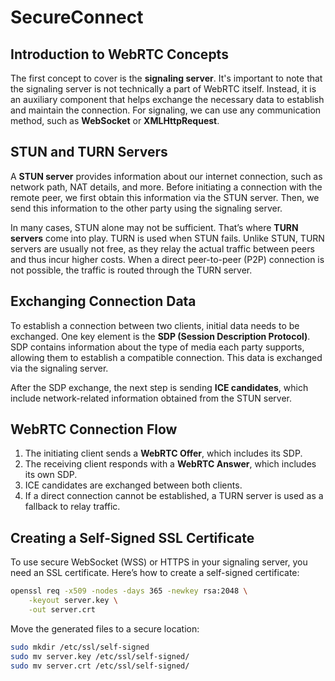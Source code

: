 # SecureConnect

## Introduction to WebRTC Concepts

The first concept to cover is the **signaling server**. It's important to note that the signaling server is not technically a part of WebRTC itself. Instead, it is an auxiliary component that helps exchange the necessary data to establish and maintain the connection. For signaling, we can use any communication method, such as **WebSocket** or **XMLHttpRequest**.

## STUN and TURN Servers

A **STUN server** provides information about our internet connection, such as network path, NAT details, and more. Before initiating a connection with the remote peer, we first obtain this information via the STUN server. Then, we send this information to the other party using the signaling server.

In many cases, STUN alone may not be sufficient. That’s where **TURN servers** come into play. TURN is used when STUN fails. Unlike STUN, TURN servers are usually not free, as they relay the actual traffic between peers and thus incur higher costs. When a direct peer-to-peer (P2P) connection is not possible, the traffic is routed through the TURN server.

## Exchanging Connection Data

To establish a connection between two clients, initial data needs to be exchanged. One key element is the **SDP (Session Description Protocol)**. SDP contains information about the type of media each party supports, allowing them to establish a compatible connection. This data is exchanged via the signaling server.

After the SDP exchange, the next step is sending **ICE candidates**, which include network-related information obtained from the STUN server.

## WebRTC Connection Flow

1. The initiating client sends a **WebRTC Offer**, which includes its SDP.
2. The receiving client responds with a **WebRTC Answer**, which includes its own SDP.
3. ICE candidates are exchanged between both clients.
4. If a direct connection cannot be established, a TURN server is used as a fallback to relay traffic.

## Creating a Self-Signed SSL Certificate

To use secure WebSocket (WSS) or HTTPS in your signaling server, you need an SSL certificate. Here’s how to create a self-signed certificate:

```bash
openssl req -x509 -nodes -days 365 -newkey rsa:2048 \
    -keyout server.key \
    -out server.crt
```

Move the generated files to a secure location:

```bash
sudo mkdir /etc/ssl/self-signed
sudo mv server.key /etc/ssl/self-signed/
sudo mv server.crt /etc/ssl/self-signed/
```
